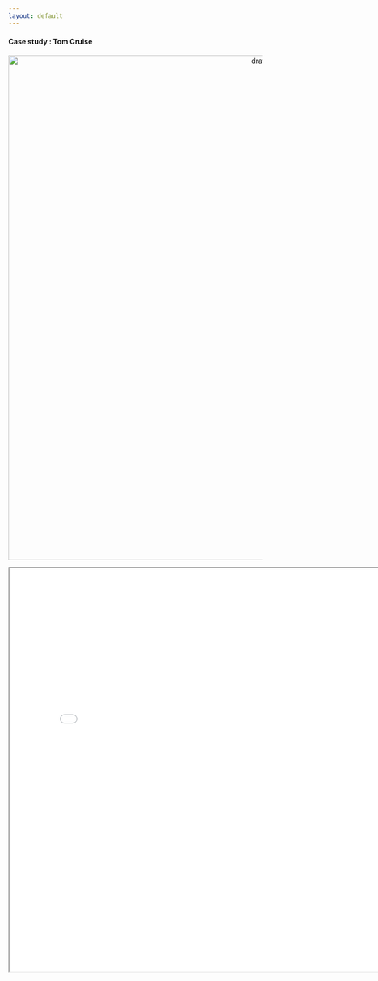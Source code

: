 ```yaml
---
layout: default
---
```


#### Case study : Tom Cruise

<p align="center">
  <img src="image/1241136.png" alt="drawing" width="1000"/>
</p>

<iframe src="network/main.html" width="800" height="800"></iframe>
